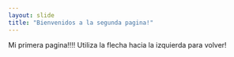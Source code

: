 ```yaml
---
layout: slide
title: "Bienvenidos a la segunda pagina!"
---
```

Mi primera pagina!!!!
Utiliza la flecha hacia la izquierda para volver!